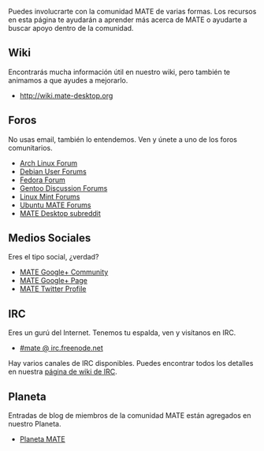 <!--
.. link:
.. description:
.. tags: Forums,Wiki,IRC,Planet
.. date: 2011-12-05 07:14:07
.. title: Comunidad
.. slug: community
-->

Puedes involucrarte con la comunidad MATE de varias formas. Los recursos en
esta página te ayudarán a aprender más acerca de MATE o ayudarte a buscar
apoyo dentro de la comunidad.

## Wiki

Encontrarás mucha información útil en nuestro wiki, pero también te animamos
a que ayudes a mejorarlo.

  * <http://wiki.mate-desktop.org>

## Foros

No usas email, también lo entendemos. Ven y únete a uno de los foros comunitarios.

  * [Arch Linux Forum](https://bbs.archlinux.org/)
  * [Debian User Forums](http://forums.debian.net/)
  * [Fedora Forum](http://fedoraforum.org/)
  * [Gentoo Discussion Forums](https://forums.gentoo.org/)
  * [Linux Mint Forums](http://forums.linuxmint.com/)
  * [Ubuntu MATE Forums](https://ubuntu-mate.community)
  * [MATE Desktop subreddit](https://www.reddit.com/r/MATEDesktop)

## Medios Sociales

Eres el tipo social, ¿verdad?

  * [MATE Google+ Community](https://plus.google.com/u/0/communities/103904770310171205536)
  * [MATE Google+ Page](https://plus.google.com/105251070079435964338/)
  * [MATE Twitter Profile](https://twitter.com/mate_desktop) 

## IRC

Eres un gurú del Internet. Tenemos tu espalda, ven y visítanos en IRC.

  * [#mate @ irc.freenode.net](https://webchat.freenode.net/?channels=#mate)

Hay varios canales de IRC disponibles. Puedes encontrar todos los detalles
en nuestra [página de wiki de IRC](http://wiki.mate-desktop.org/irc).

## Planeta

Entradas de blog de miembros de la comunidad MATE están agregados en nuestro Planeta.

  * [Planeta MATE](http://planet.mate-desktop.org)

